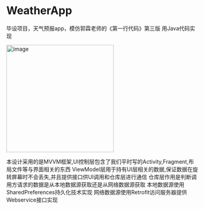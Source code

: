 # WeatherApp
毕设项目，天气预报app，模仿郭霖老师的《第一行代码》第三版
用Java代码实现



<img width="281" alt="image" src="https://user-images.githubusercontent.com/55468403/151373362-aa82bd15-da54-4b0e-8abc-0caa205d6b85.png">

本设计采用的是MVVM框架,UI控制层包含了我们平时写的Activity,Fragment,布局文件等与界面相关的东西
ViewModel层用于持有UI层相关的数据,保证数据在旋转屏幕时不会丢失,并且提供接口供UI调用和仓库层进行通信
仓库层作用是判断调用方请求的数据是从本地数据源获取还是从网络数据源获取
本地数据源使用SharedPreferences持久化技术实现
网络数据源使用Retrofit访问服务器提供Webservice接口实现
